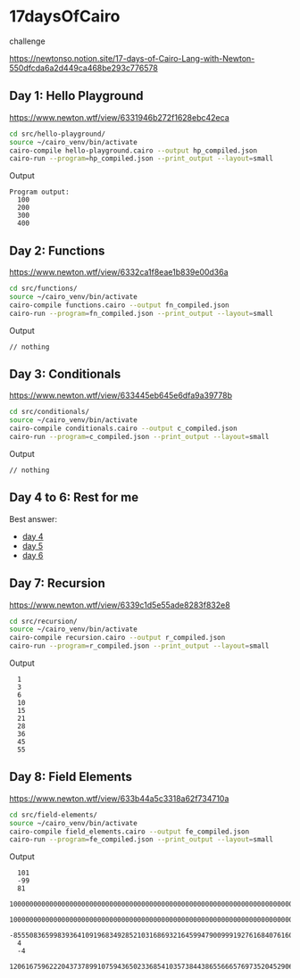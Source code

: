 # 17daysOfCairo

challenge

https://newtonso.notion.site/17-days-of-Cairo-Lang-with-Newton-550dfcda6a2d449ca468be293c776578

## Day 1: Hello Playground
https://www.newton.wtf/view/6331946b272f1628ebc42eca

```bash
cd src/hello-playground/
source ~/cairo_venv/bin/activate
cairo-compile hello-playground.cairo --output hp_compiled.json 
cairo-run --program=hp_compiled.json --print_output --layout=small
```

Output
```
Program output:
  100
  200
  300
  400
```

## Day 2: Functions
https://www.newton.wtf/view/6332ca1f8eae1b839e00d36a

```bash
cd src/functions/
source ~/cairo_venv/bin/activate
cairo-compile functions.cairo --output fn_compiled.json 
cairo-run --program=fn_compiled.json --print_output --layout=small
```

Output
```
// nothing
```

## Day 3: Conditionals
https://www.newton.wtf/view/633445eb645e6dfa9a39778b

```bash
cd src/conditionals/
source ~/cairo_venv/bin/activate
cairo-compile conditionals.cairo --output c_compiled.json 
cairo-run --program=c_compiled.json --print_output --layout=small
```

Output
```
// nothing
```
## Day 4 to 6: Rest for me

Best answer:
- [day 4](https://www.newton.wtf/view/633599f4f606018e7efe3834#answer-6336bbbee888c06bf90c9bff)
- [day 5](https://www.newton.wtf/view/63372c85f20834f8447ac533#answer-6337d9d696ac12780c1a1c71)
- [day 6](https://www.newton.wtf/view/6338877f6d6541037b9a4189#answer-6338e3454738f38f5fa6b52f)

## Day 7: Recursion
https://www.newton.wtf/view/6339c1d5e55ade8283f832e8
```bash
cd src/recursion/
source ~/cairo_venv/bin/activate
cairo-compile recursion.cairo --output r_compiled.json 
cairo-run --program=r_compiled.json --print_output --layout=small
```

Output
```
  1
  3
  6
  10
  15
  21
  28
  36
  45
  55
```
## Day 8: Field Elements
https://www.newton.wtf/view/633b44a5c3318a62f734710a
```bash
cd src/field-elements/
source ~/cairo_venv/bin/activate
cairo-compile field_elements.cairo --output fe_compiled.json 
cairo-run --program=fe_compiled.json --print_output --layout=small
```
Output
```
  101
  -99
  81
  100000000000000000000000000000000000000000000000000000000000000000000000
  1000000000000000000000000000000000000000000000000000000000000000000000000000
  -855508365998393641091968349285210316869321645994790099919276168407616061443
  4
  -4
  1206167596222043737899107594365023368541035738443865566657697352045290673498
```